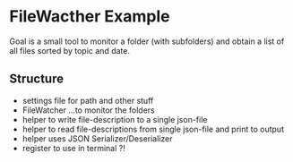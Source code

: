 # FileWacther Example

Goal is a small tool to monitor a folder (with subfolders) and obtain a list of all files sorted by topic and date.

## Structure

- settings file for path and other stuff
- FileWatcher ...to monitor the folders
- helper to write file-description to a single json-file
- helper to read file-descriptions from single json-file and print to output
- helper uses JSON Serializer/Deserializer
- register to use in terminal ?!